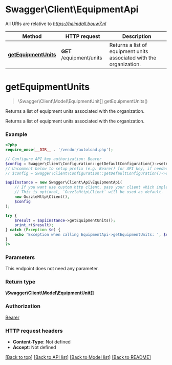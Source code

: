 # Swagger\Client\EquipmentApi

All URIs are relative to *https://heimdall.bouw7.nl*

Method | HTTP request | Description
------------- | ------------- | -------------
[**getEquipmentUnits**](EquipmentApi.md#getEquipmentUnits) | **GET** /equipment/units | Returns a list of equipment units associated with the organization.


# **getEquipmentUnits**
> \Swagger\Client\Model\EquipmentUnit[] getEquipmentUnits()

Returns a list of equipment units associated with the organization.

Returns a list of equipment units associated with the organization.

### Example
```php
<?php
require_once(__DIR__ . '/vendor/autoload.php');

// Configure API key authorization: Bearer
$config = Swagger\Client\Configuration::getDefaultConfiguration()->setApiKey('Authorization', 'YOUR_API_KEY');
// Uncomment below to setup prefix (e.g. Bearer) for API key, if needed
// $config = Swagger\Client\Configuration::getDefaultConfiguration()->setApiKeyPrefix('Authorization', 'Bearer');

$apiInstance = new Swagger\Client\Api\EquipmentApi(
    // If you want use custom http client, pass your client which implements `GuzzleHttp\ClientInterface`.
    // This is optional, `GuzzleHttp\Client` will be used as default.
    new GuzzleHttp\Client(),
    $config
);

try {
    $result = $apiInstance->getEquipmentUnits();
    print_r($result);
} catch (Exception $e) {
    echo 'Exception when calling EquipmentApi->getEquipmentUnits: ', $e->getMessage(), PHP_EOL;
}
?>
```

### Parameters
This endpoint does not need any parameter.

### Return type

[**\Swagger\Client\Model\EquipmentUnit[]**](../Model/EquipmentUnit.md)

### Authorization

[Bearer](../../README.md#Bearer)

### HTTP request headers

 - **Content-Type**: Not defined
 - **Accept**: Not defined

[[Back to top]](#) [[Back to API list]](../../README.md#documentation-for-api-endpoints) [[Back to Model list]](../../README.md#documentation-for-models) [[Back to README]](../../README.md)

